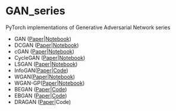 # GAN_series
PyTorch implementations of Generative Adversarial Network series

* GAN ([Paper](https://arxiv.org/pdf/1406.2661.pdf)|[Notebook](https://github.com/anhtuan85/GAN_series/blob/master/GAN_2014.ipynb))
* DCGAN ([Paper](https://arxiv.org/pdf/1511.06434.pdf)|[Notebook](https://github.com/anhtuan85/GAN_series/blob/master/DCGAN.ipynb))
* cGAN ([Paper](https://arxiv.org/pdf/1411.1784.pdf)|[Notebook](https://github.com/anhtuan85/GAN_series/blob/master/cGAN.ipynb))
* CycleGAN ([Paper](https://arxiv.org/pdf/1703.10593.pdf)|[Notebook](https://github.com/anhtuan85/GAN_series/blob/master/CycleGAN.ipynb))
* LSGAN ([Paper](https://arxiv.org/pdf/1611.04076.pdf)|[Notebook](https://github.com/anhtuan85/GAN_series/blob/master/LSGAN.ipynb))
* InfoGAN([Paper](https://arxiv.org/pdf/1606.03657.pdf)|[Code](https://github.com/anhtuan85/GAN_series/blob/master/InfoGAN/infoGAN.py))
* WGAN([Paper](https://arxiv.org/pdf/1701.07875.pdf)|[Notebook](https://github.com/anhtuan85/GAN_series/blob/master/WGAN.ipynb))
* WGAN-GP([Paper](https://arxiv.org/pdf/1704.00028.pdf)|[Notebook](https://github.com/anhtuan85/GAN_series/blob/master/WGAN-GP.ipynb))
* BEGAN ([Paper](https://arxiv.org/pdf/1703.10717.pdf)|[Code](https://github.com/anhtuan85/GAN_series/tree/master/BEGAN))
* EBGAN ([Paper](https://arxiv.org/abs/1609.03126)|[Code](https://github.com/anhtuan85/GAN_series/tree/master/EBGAN))
* DRAGAN ([Paper](https://arxiv.org/pdf/1705.07215.pdf)|Code)
